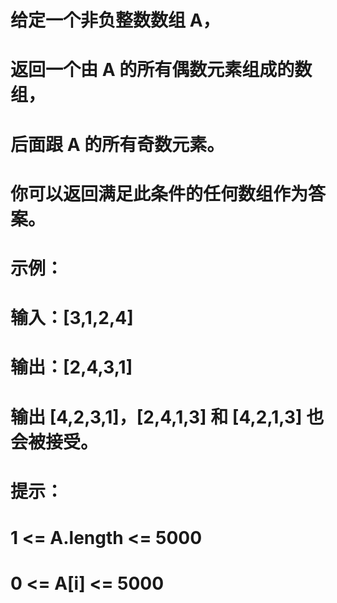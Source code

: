 # 给定一个非负整数数组 A，
# 返回一个由 A 的所有偶数元素组成的数组，
# 后面跟 A 的所有奇数元素。
# 你可以返回满足此条件的任何数组作为答案。
# 示例：
# 输入：[3,1,2,4]
# 输出：[2,4,3,1]
# 输出 [4,2,3,1]，[2,4,1,3] 和 [4,2,1,3] 也会被接受。
# 提示：
# 1 <= A.length <= 5000
# 0 <= A[i] <= 5000